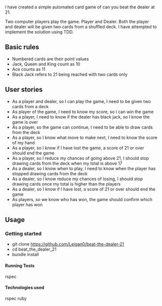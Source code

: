 I have created a simple automated card game of can you beat the dealer at 21. 

Two computer players play the game. Player and Dealer. Both the player and dealer will be given two cards from a shuffled deck. I have attempted to implement the solution using TDD. 


## Basic rules
* Numbered cards are their point values
* Jack, Queen and King count as 10
* Ace counts as 11
* Black Jack refers to 21 being reached with two cards only 

## User stories

* As a player and dealer, so I can play the game, I need to be given two cards from a deck
* As player of the game, I need to know my score, so I can win the game
* As a player, I need to know if the dealer has black jack, so I know the game is over
* As a player, so the game can continue, I need to be able to draw cards from the deck
* As a player, so I know what move to make next, I need to know the score of my hand
* As a player, so I know if I have lost the game, a score of 21 or over should end the game 
* As a player, so I reduce my chances of going above 21, I should stop drawing cards from the deck when my total is above 17
* As a dealer, so I know when to play, I need to know when the player has stopped drawing cards from the deck
* As a dealer, so I know reduce my chances of losing, I should stop drawing cards once my total is higher than the players
* As a dealer, so I know if I have lost, a score of 21 or over should end the game
* As players, so we know who has won, the game should confirm which player has won


## Usage

### Getting started 
 * git clone https://github.com/Leigan0/beat-the-dealer-21
 * cd beat_the_dealer_21
 * bundle install

#### Running Tests
rspec

#### Technologies used
rspec
ruby






